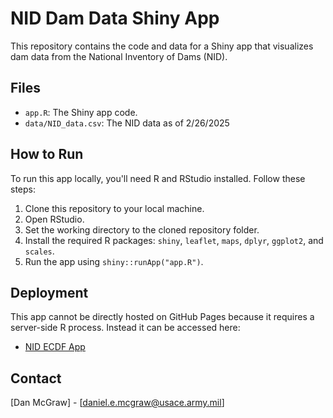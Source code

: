 # NID Dam Data Shiny App

This repository contains the code and data for a Shiny app that visualizes dam data from the National Inventory of Dams (NID).

## Files

* `app.R`: The Shiny app code.
* `data/NID_data.csv`: The NID data as of 2/26/2025

## How to Run

To run this app locally, you'll need R and RStudio installed. Follow these steps:

1.  Clone this repository to your local machine.
2.  Open RStudio.
3.  Set the working directory to the cloned repository folder.
4.  Install the required R packages: `shiny`, `leaflet`, `maps`, `dplyr`, `ggplot2`, and `scales`.
5.  Run the app using `shiny::runApp("app.R")`.

## Deployment

This app cannot be directly hosted on GitHub Pages because it requires a server-side R process. Instead it can be accessed here:
* [NID ECDF App]([https://www.shinyproxy.io/](https://sweetchinmusic.shinyapps.io/nid_app/))

## Contact
[Dan McGraw] - [daniel.e.mcgraw@usace.army.mil]
